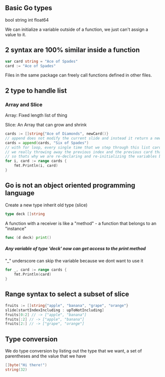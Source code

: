 ## Basic Go types

bool string int float64

We can initialize a variable outside of a function, we just can't assign a value to it.

## 2 syntax are 100% similar inside a function

```go
var card string = "Ace of Spades"
card := "Ace of Spades"
```

Files in the same package can freely call functions defined in other files.

## 2 type to handle list

### Array and Slice

Array: Fixed length list of thing

Slice: An Array that can grow and shrink

```go
cards := []string{"Ace of Diamonds", newCard()}
// append does not modify the current slide and instead it return a new one
cards = append(cards, "Six of Spades")
// with for loop, every single time that we step through this list cards
// we really throwing away the previous index and the previous card that had been declared
// so thats why we are re-declaring and re-initializing the variables by :=
for i, card := range cards {
    fmt.Println(i, card)
}
```

## Go is not an object oriented programming language

Create a new type inherit old type (slice)

```go
type deck []string
```

A function with a receiver is like a "method" - a function that belongs to an "instance"

```go
func (d deck) print()
```

##### Any variable of type 'deck' now can get access to the print method

"\_" underscore can skip the variable because we dont want to use it

```go
for _, card := range cards {
    fmt.Println(card)
}
```

## Range syntax to select a subset of slice

```go
fruits := []string{"apple", "banana", "grape", "orange"}
slide[startIndexIncluding : upToNotIncluding]
fruits[0:2] // -> ["apple", "banana"]
fruits[:2] // -> ["apple", "banana"]
fruits[2:] // -> ["grape", "orange"]
```

## Type conversion

We do type conversion by listing out the type that we want, a set of parentheses and the value that we have

```go
[]byte("Hi there!")
string(32)
```
